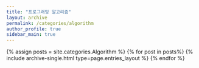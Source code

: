 ```yaml
---
title: "프로그래밍 알고리즘"  
layout: archive   
permalink: /categories/algorithm   
author_profile: true   
sidebar_main: true  
---
```


{% assign posts = site.categories.Algorithm %}
{% for post in posts%} {% include archive-single.html type=page.entries_layout %} {% endfor %}